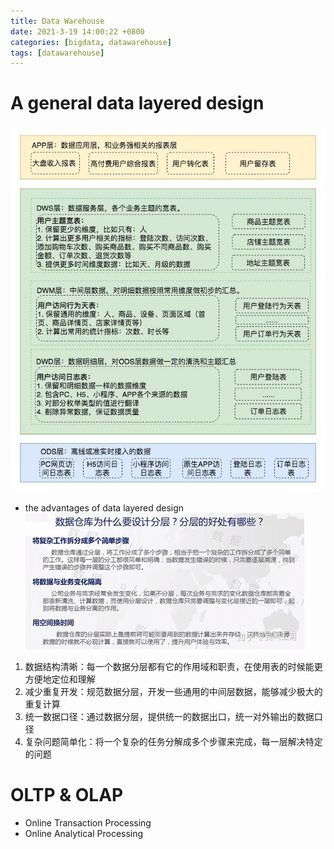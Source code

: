 ```yaml
---
title: Data Warehouse
date: 2021-3-19 14:00:22 +0800
categories: [bigdata, datawarehouse]
tags: [datawarehouse]
---
```

# A general data layered design
![](/assets/img/sample/data-warehouse-layer.jpeg)
[](https://cloud.tencent.com/developer/article/1396891)
- the advantages of data layered design
![](/assets/img/sample/benefits-of-dw.jpg)
1. 数据结构清晰：每一个数据分层都有它的作用域和职责，在使用表的时候能更方便地定位和理解
2. 减少重复开发：规范数据分层，开发一些通用的中间层数据，能够减少极大的重复计算
3. 统一数据口径：通过数据分层，提供统一的数据出口，统一对外输出的数据口径
4. 复杂问题简单化：将一个复杂的任务分解成多个步骤来完成，每一层解决特定的问题
#  OLTP & OLAP
- Online Transaction Processing
- Online Analytical Processing

